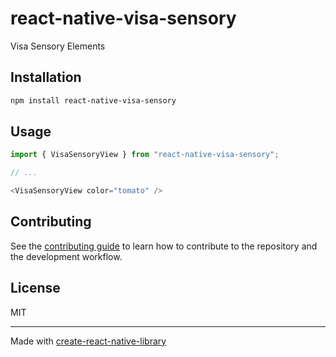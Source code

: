 # react-native-visa-sensory

Visa Sensory Elements

## Installation

```sh
npm install react-native-visa-sensory
```

## Usage

```js
import { VisaSensoryView } from "react-native-visa-sensory";

// ...

<VisaSensoryView color="tomato" />
```

## Contributing

See the [contributing guide](CONTRIBUTING.md) to learn how to contribute to the repository and the development workflow.

## License

MIT

---

Made with [create-react-native-library](https://github.com/callstack/react-native-builder-bob)
